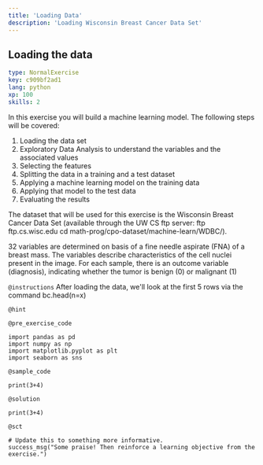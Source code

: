 ```yaml
---
title: 'Loading Data'
description: 'Loading Wisconsin Breast Cancer Data Set'
---
```


## Loading the data

```yaml
type: NormalExercise
key: c909bf2ad1
lang: python
xp: 100
skills: 2
```

In this exercise you will build a machine learning model. The following steps will be covered:

1. Loading the data set
2. Exploratory Data Analysis to understand the variables and the associated values
3. Selecting the features
4. Splitting the data in a training and a test dataset
5. Applying a machine learning model on the training data
6. Applying that model to the test data
7. Evaluating the results

The dataset that will be used for this exercise is the Wisconsin Breast Cancer Data Set (available through the UW CS ftp server: ftp ftp.cs.wisc.edu cd math-prog/cpo-dataset/machine-learn/WDBC/). 

32 variables are determined on basis of a fine needle aspirate (FNA) of a breast mass. The variables describe characteristics of the cell nuclei present in the image. For each sample, there is an outcome variable (diagnosis), indicating whether the tumor is benign (0) or malignant (1)

`@instructions`
After loading the data, we'll look at the first 5 rows via the command bc.head(n=x)

`@hint`


`@pre_exercise_code`
```{python}
import pandas as pd
import numpy as np
import matplotlib.pyplot as plt
import seaborn as sns
```

`@sample_code`
```{python}
print(3+4)
```

`@solution`
```{python}
print(3+4)
```

`@sct`
```{python}
# Update this to something more informative.
success_msg("Some praise! Then reinforce a learning objective from the exercise.")
```
